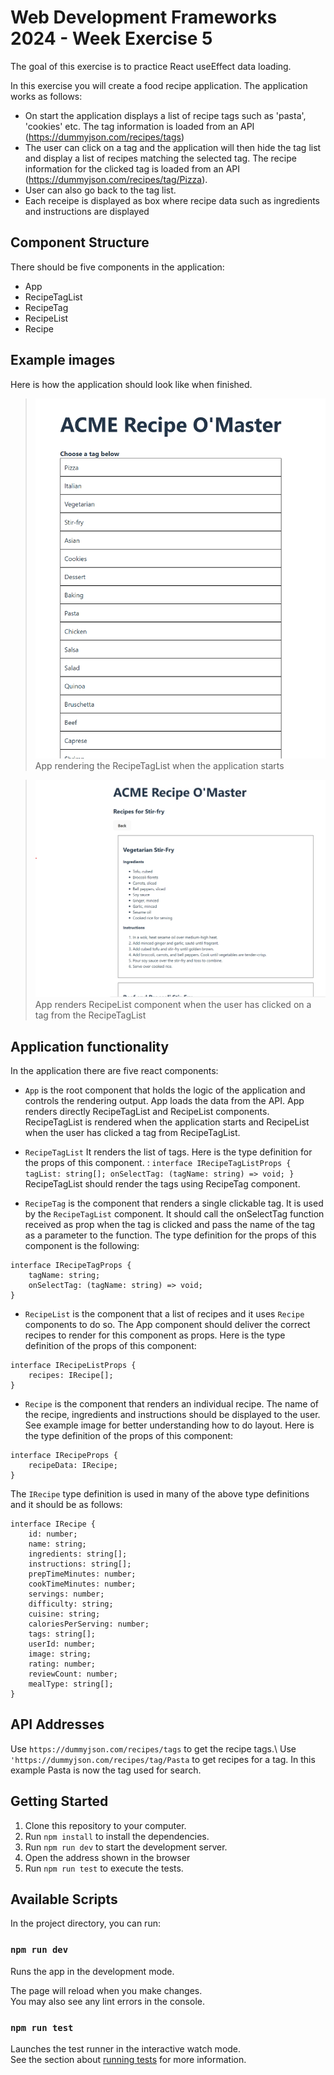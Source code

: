 # Web Development Frameworks 2024 - Week Exercise 5

The goal of this exercise is to practice React useEffect data loading.

In this exercise you will create a food recipe application. The application works as follows:
- On start the application displays a list of recipe tags such as 'pasta', 'cookies' etc. The tag information is loaded from an API (https://dummyjson.com/recipes/tags)
- The user can click on a tag and the application will then hide the tag list and display a list of recipes matching the selected tag. The recipe information for the clicked tag is loaded from an API (https://dummyjson.com/recipes/tag/Pizza).
- User can also go back to the tag list. 
- Each receipe is displayed as box where recipe data such as ingredients and instructions are displayed

## Component Structure

There should be five components in the application:
* App 
* RecipeTagList
* RecipeTag
* RecipeList
* Recipe

## Example images
Here is how the application should look like when finished.
> ![View 1](./doc_images/initialTagListView.png)
> App rendering the RecipeTagList when the application starts


> ![View 2](./doc_images/recipeListView.png)
> App renders RecipeList component when the user has clicked on a tag from the RecipeTagList

## Application functionality

In the application there are five react components:

- `App` is the root component that holds the logic of the application and controls the rendering output. App loads the data from the API. App renders directly RecipeTagList and RecipeList components. RecipeTagList is rendered when the application starts and RecipeList when the user has clicked a tag from RecipeTagList.
- `RecipeTagList` It renders the list of tags. Here is the type definition for the props of this component. :
  `interface IRecipeTagListProps {
    tagList: string[];
    onSelectTag: (tagName: string) => void;
  }`
  RecipeTagList should render the tags using RecipeTag component. 



- `RecipeTag` is the component that renders a single clickable tag. It is used by the `RecipeTagList` component. It should call the onSelectTag function received as prop when the tag is clicked and pass the name of the tag as a parameter to the function. The type definition for the props of this component is the following:
```
interface IRecipeTagProps {
    tagName: string;
    onSelectTag: (tagName: string) => void;
}
```


- `RecipeList` is the component that a list of recipes and it uses `Recipe` components to do so. The App component should deliver the correct recipes to render for this component as props. Here is the type definition of the props of this component: 
```
interface IRecipeListProps {
    recipes: IRecipe[];
}
```

- `Recipe` is the component that renders an individual recipe. The name of the recipe, ingredients and instructions should be displayed to the user. See example image for better understanding how to do layout. Here is the type definition of the props of this component: 
```
interface IRecipeProps {
    recipeData: IRecipe;
}
```

The `IRecipe` type definition is used in many of the above type definitions and it should be as follows:
```
interface IRecipe {
    id: number;
    name: string;
    ingredients: string[];
    instructions: string[];
    prepTimeMinutes: number;
    cookTimeMinutes: number;
    servings: number;
    difficulty: string;
    cuisine: string;
    caloriesPerServing: number;
    tags: string[];
    userId: number;
    image: string;
    rating: number;
    reviewCount: number;
    mealType: string[];
}
```


## API Addresses

Use `https://dummyjson.com/recipes/tags` to get the recipe tags.\ 
Use `'https://dummyjson.com/recipes/tag/Pasta` to get recipes for a tag. In this example Pasta is now the tag used for search. 

## Getting Started

1. Clone this repository to your computer.
2. Run `npm install` to install the dependencies.
3. Run `npm run dev` to start the development server.
4. Open the address shown in the browser
5. Run `npm run test` to execute the tests.


## Available Scripts

In the project directory, you can run:

### `npm run dev`

Runs the app in the development mode.

The page will reload when you make changes.\
You may also see any lint errors in the console.

### `npm run test`

Launches the test runner in the interactive watch mode.\
See the section about [running tests](https://facebook.github.io/create-react-app/docs/running-tests) for more information.
